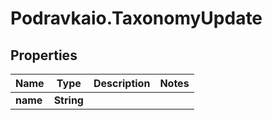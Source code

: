# Podravkaio.TaxonomyUpdate

## Properties
Name | Type | Description | Notes
------------ | ------------- | ------------- | -------------
**name** | **String** |  | 



